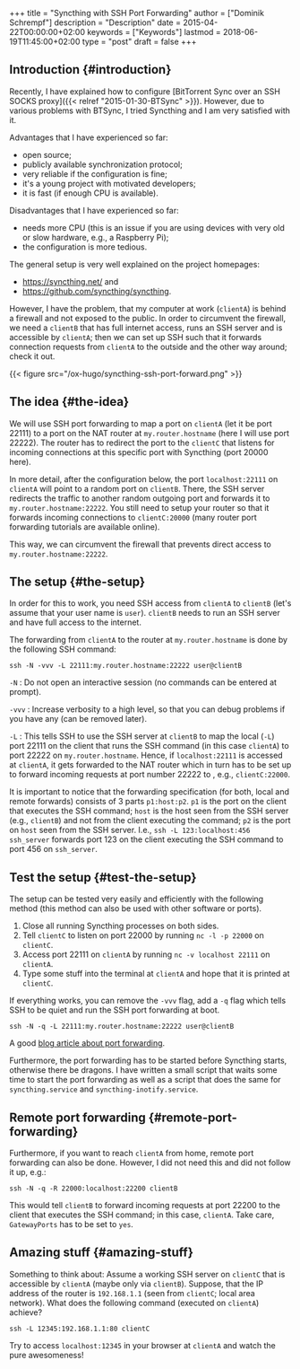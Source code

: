 +++
title = "Syncthing with SSH Port Forwarding"
author = ["Dominik Schrempf"]
description = "Description"
date = 2015-04-22T00:00:00+02:00
keywords = ["Keywords"]
lastmod = 2018-06-19T11:45:00+02:00
type = "post"
draft = false
+++

## Introduction {#introduction}

Recently, I have explained how to configure [BitTorrent Sync over an SSH SOCKS
proxy]({{< relref "2015-01-30-BTSync" >}}). However, due to various problems with BTSync, I tried Syncthing and I am
very satisfied with it.

Advantages that I have experienced so far:

-   open source;
-   publicly available synchronization protocol;
-   very reliable if the configuration is fine;
-   it's a young project with motivated developers;
-   it is fast (if enough CPU is available).

Disadvantages that I have experienced so far:

-   needs more CPU (this is an issue if you are using devices with very
    old or slow hardware, e.g., a Raspberry Pi);
-   the configuration is more tedious.

The general setup is very well explained on the project homepages:

-   <https://syncthing.net/> and
-   <https://github.com/syncthing/syncthing>.

However, I have the problem, that my computer at work (`clientA`) is
behind a firewall and not exposed to the public.  In order to
circumvent the firewall, we need a `clientB` that has full internet
access, runs an SSH server and is accessible by `clientA`; then we can
set up SSH such that it forwards connection requests from `clientA` to
the outside and the other way around; check it out.

{{< figure src="/ox-hugo/syncthing-ssh-port-forward.png" >}}


## The idea {#the-idea}

We will use SSH port forwarding to map a port on `clientA` (let it be
port 22111) to a port on the NAT router at `my.router.hostname` (here
I will use port 22222).  The router has to redirect the port to the
`clientC` that listens for incoming connections at this specific port
with Syncthing (port 20000 here).

In more detail, after the configuration below, the port
`localhost:22111` on `clientA` will point to a random port on
`clientB`.  There, the SSH server redirects the traffic to another
random outgoing port and forwards it to `my.router.hostname:22222`.
You still need to setup your router so that it forwards incoming
connections to `clientC:20000` (many router port forwarding tutorials
are available online).

This way, we can circumvent the firewall that prevents direct access
to `my.router.hostname:22222`.


## The setup {#the-setup}

In order for this to work, you need SSH access from `clientA` to
`clientB` (let's assume that your user name is `user`).  `clientB`
needs to run an SSH server and have full access to the internet.

The forwarding from `clientA` to the router at `my.router.hostname`
is done by the following SSH command:

```text
ssh -N -vvv -L 22111:my.router.hostname:22222 user@clientB
```

`-N`
: Do not open an interactive session (no commands can be
    entered at prompt).

`-vvv`
: Increase verbosity to a high level, so that you can debug
    problems if you have any (can be removed later).

`-L`
: This tells SSH to use the SSH server at `clientB` to map the
    local (`-L`) port 22111 on the client that runs the SSH command
    (in this case `clientA`) to port 22222 on `my.router.hostname`.
    Hence, if `localhost:22111` is accessed at `clientA`, it gets
    forwarded to the NAT router which in turn has to be set up to
    forward incoming requests at port number 22222 to , e.g.,
    `clientC:22000`.

It is important to notice that the forwarding specification (for both,
local and remote forwards) consists of 3 parts `p1:host:p2`.  `p1` is
the port on the client that executes the SSH command; `host` is the
host seen from the SSH server (e.g., `clientB`) and not from the
client executing the command; `p2` is the port on `host` seen from the
SSH server.  I.e., `ssh -L 123:localhost:456 ssh_server` forwards port
123 on the client executing the SSH command to port 456 on
`ssh_server`.


## Test the setup {#test-the-setup}

The setup can be tested very easily and efficiently with the following
method (this method can also be used with other software or ports).

1.  Close all running Syncthing processes on both sides.
2.  Tell `clientC` to listen on port 22000 by running `nc -l -p 22000` on `clientC`.
3.  Access port 22111 on `clientA` by running `nc -v localhost 22111`
    on `clientA`.
4.  Type some stuff into the terminal at `clientA` and hope that it is
    printed at `clientC`.

If everything works, you can remove the `-vvv` flag, add a `-q` flag
which tells SSH to be quiet and run the SSH port forwarding at boot.

```text
ssh -N -q -L 22111:my.router.hostname:22222 user@clientB
```

A good [blog article about port forwarding](http://blog.trackets.com/2014/05/17/ssh-tunnel-local-and-remote-port-forwarding-explained-with-examples.html).

Furthermore, the port forwarding has to be started before Syncthing
starts, otherwise there be dragons.  I have written a small script
that waits some time to start the port forwarding as well as a script
that does the same for `syncthing.service` and
`syncthing-inotify.service`.


## Remote port forwarding {#remote-port-forwarding}

Furthermore, if you want to reach `clientA` from home, remote port
forwarding can also be done.  However, I did not need this and did not
follow it up, e.g.:

```text
ssh -N -q -R 22000:localhost:22200 clientB
```

This would tell `clientB` to forward incoming requests at port 22200
to the client that executes the SSH command; in this case,
`clientA`.  Take care, `GatewayPorts` has to be set to `yes`.


## Amazing stuff {#amazing-stuff}

Something to think about: Assume a working SSH server on `clientC`
that is accessible by `clientA` (maybe only via `clientB`).  Suppose,
that the IP address of the router is `192.168.1.1` (seen from
`clientC`; local area network).  What does the following command
(executed on `clientA`) achieve?

```text
ssh -L 12345:192.168.1.1:80 clientC
```

Try to access `localhost:12345` in your browser at `clientA` and watch
the pure awesomeness!
